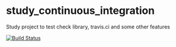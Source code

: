 # study_continuous_integration
Study project to test check library, travis.ci and some other features

[![Build Status](https://travis-ci.org/andrewms2013/study_continuous_integration.svg?branch=master)](https://travis-ci.org/andrewms2013/study_continuous_integration)
